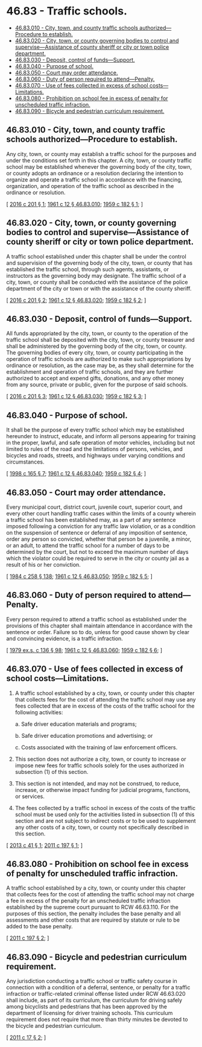# 46.83 - Traffic schools.
* [46.83.010 - City, town, and county traffic schools authorized—Procedure to establish.](#4683010---city-town-and-county-traffic-schools-authorizedprocedure-to-establish)
* [46.83.020 - City, town, or county governing bodies to control and supervise—Assistance of county sheriff or city or town police department.](#4683020---city-town-or-county-governing-bodies-to-control-and-superviseassistance-of-county-sheriff-or-city-or-town-police-department)
* [46.83.030 - Deposit, control of funds—Support.](#4683030---deposit-control-of-fundssupport)
* [46.83.040 - Purpose of school.](#4683040---purpose-of-school)
* [46.83.050 - Court may order attendance.](#4683050---court-may-order-attendance)
* [46.83.060 - Duty of person required to attend—Penalty.](#4683060---duty-of-person-required-to-attendpenalty)
* [46.83.070 - Use of fees collected in excess of school costs—Limitations.](#4683070---use-of-fees-collected-in-excess-of-school-costslimitations)
* [46.83.080 - Prohibition on school fee in excess of penalty for unscheduled traffic infraction.](#4683080---prohibition-on-school-fee-in-excess-of-penalty-for-unscheduled-traffic-infraction)
* [46.83.090 - Bicycle and pedestrian curriculum requirement.](#4683090---bicycle-and-pedestrian-curriculum-requirement)
## 46.83.010 - City, town, and county traffic schools authorized—Procedure to establish.
Any city, town, or county may establish a traffic school for the purposes and under the conditions set forth in this chapter. A city, town, or county traffic school may be established whenever the governing body of the city, town, or county adopts an ordinance or a resolution declaring the intention to organize and operate a traffic school in accordance with the financing, organization, and operation of the traffic school as described in the ordinance or resolution.

\[ [2016 c 201 § 1](https://lawfilesext.leg.wa.gov/biennium/2015-16/Pdf/Bills/Session%20Laws/House/2918.SL.pdf?cite=2016%20c%20201%20§%201); [1961 c 12 § 46.83.010](https://leg.wa.gov/CodeReviser/documents/sessionlaw/1961c12.pdf?cite=1961%20c%2012%20§%2046.83.010); [1959 c 182 § 1](https://leg.wa.gov/CodeReviser/documents/sessionlaw/1959c182.pdf?cite=1959%20c%20182%20§%201); \]

## 46.83.020 - City, town, or county governing bodies to control and supervise—Assistance of county sheriff or city or town police department.
A traffic school established under this chapter shall be under the control and supervision of the governing body of the city, town, or county that has established the traffic school, through such agents, assistants, or instructors as the governing body may designate. The traffic school of a city, town, or county shall be conducted with the assistance of the police department of the city or town or with the assistance of the county sheriff.

\[ [2016 c 201 § 2](https://lawfilesext.leg.wa.gov/biennium/2015-16/Pdf/Bills/Session%20Laws/House/2918.SL.pdf?cite=2016%20c%20201%20§%202); [1961 c 12 § 46.83.020](https://leg.wa.gov/CodeReviser/documents/sessionlaw/1961c12.pdf?cite=1961%20c%2012%20§%2046.83.020); [1959 c 182 § 2](https://leg.wa.gov/CodeReviser/documents/sessionlaw/1959c182.pdf?cite=1959%20c%20182%20§%202); \]

## 46.83.030 - Deposit, control of funds—Support.
All funds appropriated by the city, town, or county to the operation of the traffic school shall be deposited with the city, town, or county treasurer and shall be administered by the governing body of the city, town, or county. The governing bodies of every city, town, or county participating in the operation of traffic schools are authorized to make such appropriations by ordinance or resolution, as the case may be, as they shall determine for the establishment and operation of traffic schools, and they are further authorized to accept and expend gifts, donations, and any other money from any source, private or public, given for the purpose of said schools.

\[ [2016 c 201 § 3](https://lawfilesext.leg.wa.gov/biennium/2015-16/Pdf/Bills/Session%20Laws/House/2918.SL.pdf?cite=2016%20c%20201%20§%203); [1961 c 12 § 46.83.030](https://leg.wa.gov/CodeReviser/documents/sessionlaw/1961c12.pdf?cite=1961%20c%2012%20§%2046.83.030); [1959 c 182 § 3](https://leg.wa.gov/CodeReviser/documents/sessionlaw/1959c182.pdf?cite=1959%20c%20182%20§%203); \]

## 46.83.040 - Purpose of school.
It shall be the purpose of every traffic school which may be established hereunder to instruct, educate, and inform all persons appearing for training in the proper, lawful, and safe operation of motor vehicles, including but not limited to rules of the road and the limitations of persons, vehicles, and bicycles and roads, streets, and highways under varying conditions and circumstances.

\[ [1998 c 165 § 7](https://lawfilesext.leg.wa.gov/biennium/1997-98/Pdf/Bills/Session%20Laws/House/2439-S.SL.pdf?cite=1998%20c%20165%20§%207); [1961 c 12 § 46.83.040](https://leg.wa.gov/CodeReviser/documents/sessionlaw/1961c12.pdf?cite=1961%20c%2012%20§%2046.83.040); [1959 c 182 § 4](https://leg.wa.gov/CodeReviser/documents/sessionlaw/1959c182.pdf?cite=1959%20c%20182%20§%204); \]

## 46.83.050 - Court may order attendance.
Every municipal court, district court, juvenile court, superior court, and every other court handling traffic cases within the limits of a county wherein a traffic school has been established may, as a part of any sentence imposed following a conviction for any traffic law violation, or as a condition on the suspension of sentence or deferral of any imposition of sentence, order any person so convicted, whether that person be a juvenile, a minor, or an adult, to attend the traffic school for a number of days to be determined by the court, but not to exceed the maximum number of days which the violator could be required to serve in the city or county jail as a result of his or her conviction.

\[ [1984 c 258 § 138](https://leg.wa.gov/CodeReviser/documents/sessionlaw/1984c258.pdf?cite=1984%20c%20258%20§%20138); [1961 c 12 § 46.83.050](https://leg.wa.gov/CodeReviser/documents/sessionlaw/1961c12.pdf?cite=1961%20c%2012%20§%2046.83.050); [1959 c 182 § 5](https://leg.wa.gov/CodeReviser/documents/sessionlaw/1959c182.pdf?cite=1959%20c%20182%20§%205); \]

## 46.83.060 - Duty of person required to attend—Penalty.
Every person required to attend a traffic school as established under the provisions of this chapter shall maintain attendance in accordance with the sentence or order. Failure so to do, unless for good cause shown by clear and convincing evidence, is a traffic infraction.

\[ [1979 ex.s. c 136 § 98](https://leg.wa.gov/CodeReviser/documents/sessionlaw/1979ex1c136.pdf?cite=1979%20ex.s.%20c%20136%20§%2098); [1961 c 12 § 46.83.060](https://leg.wa.gov/CodeReviser/documents/sessionlaw/1961c12.pdf?cite=1961%20c%2012%20§%2046.83.060); [1959 c 182 § 6](https://leg.wa.gov/CodeReviser/documents/sessionlaw/1959c182.pdf?cite=1959%20c%20182%20§%206); \]

## 46.83.070 - Use of fees collected in excess of school costs—Limitations.
1. A traffic school established by a city, town, or county under this chapter that collects fees for the cost of attending the traffic school may use any fees collected that are in excess of the costs of the traffic school for the following activities:

   a. Safe driver education materials and programs;

   b. Safe driver education promotions and advertising; or

   c. Costs associated with the training of law enforcement officers.

2. This section does not authorize a city, town, or county to increase or impose new fees for traffic schools solely for the uses authorized in subsection (1) of this section.

3. This section is not intended, and may not be construed, to reduce, increase, or otherwise impact funding for judicial programs, functions, or services.

4. The fees collected by a traffic school in excess of the costs of the traffic school must be used only for the activities listed in subsection (1) of this section and are not subject to indirect costs or to be used to supplement any other costs of a city, town, or county not specifically described in this section.

\[ [2013 c 41 § 1](https://lawfilesext.leg.wa.gov/biennium/2013-14/Pdf/Bills/Session%20Laws/House/1790.SL.pdf?cite=2013%20c%2041%20§%201); [2011 c 197 § 1](https://lawfilesext.leg.wa.gov/biennium/2011-12/Pdf/Bills/Session%20Laws/House/1473.SL.pdf?cite=2011%20c%20197%20§%201); \]

## 46.83.080 - Prohibition on school fee in excess of penalty for unscheduled traffic infraction.
A traffic school established by a city, town, or county under this chapter that collects fees for the cost of attending the traffic school may not charge a fee in excess of the penalty for an unscheduled traffic infraction established by the supreme court pursuant to RCW 46.63.110. For the purposes of this section, the penalty includes the base penalty and all assessments and other costs that are required by statute or rule to be added to the base penalty.

\[ [2011 c 197 § 2](https://lawfilesext.leg.wa.gov/biennium/2011-12/Pdf/Bills/Session%20Laws/House/1473.SL.pdf?cite=2011%20c%20197%20§%202); \]

## 46.83.090 - Bicycle and pedestrian curriculum requirement.
Any jurisdiction conducting a traffic school or traffic safety course in connection with a condition of a deferral, sentence, or penalty for a traffic infraction or traffic-related criminal offense listed under RCW 46.63.020 shall include, as part of its curriculum, the curriculum for driving safely among bicyclists and pedestrians that has been approved by the department of licensing for driver training schools. This curriculum requirement does not require that more than thirty minutes be devoted to the bicycle and pedestrian curriculum.

\[ [2011 c 17 § 2](https://lawfilesext.leg.wa.gov/biennium/2011-12/Pdf/Bills/Session%20Laws/House/1129.SL.pdf?cite=2011%20c%2017%20§%202); \]

